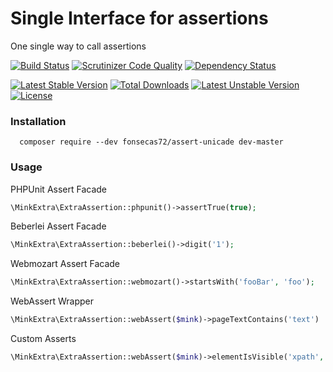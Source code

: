 # Single Interface for assertions

One single way to call assertions

[![Build Status](https://travis-ci.org/fonsecas72/assert-unicade.svg?branch=master)](https://travis-ci.org/fonsecas72/assert-unicade)  [![Scrutinizer Code Quality](https://scrutinizer-ci.com/g/fonsecas72/assert-unicade/badges/quality-score.png?b=master)](https://scrutinizer-ci.com/g/fonsecas72/assert-unicade/?branch=master)   [![Dependency Status](https://www.versioneye.com/user/projects/550aea814996ebdd3500047f/badge.svg?style=flat)](https://www.versioneye.com/user/projects/550aea814996ebdd3500047f)

[![Latest Stable Version](https://poser.pugx.org/fonsecas72/assert-unicade/v/stable.svg)](https://packagist.org/packages/fonsecas72/assert-unicade) [![Total Downloads](https://poser.pugx.org/fonsecas72/assert-unicade/downloads.svg)](https://packagist.org/packages/fonsecas72/assert-unicade) [![Latest Unstable Version](https://poser.pugx.org/fonsecas72/assert-unicade/v/unstable.svg)](https://packagist.org/packages/fonsecas72/assert-unicade) [![License](https://poser.pugx.org/fonsecas72/assert-unicade/license.svg)](https://packagist.org/packages/fonsecas72/assert-unicade)

### Installation

```
  composer require --dev fonsecas72/assert-unicade dev-master
```

### Usage


PHPUnit Assert Facade

```php
\MinkExtra\ExtraAssertion::phpunit()->assertTrue(true);
```

Beberlei Assert Facade

```php
\MinkExtra\ExtraAssertion::beberlei()->digit('1');
```

Webmozart Assert Facade

```php
\MinkExtra\ExtraAssertion::webmozart()->startsWith('fooBar', 'foo');
```

WebAssert Wrapper

```php
\MinkExtra\ExtraAssertion::webAssert($mink)->pageTextContains('text')
```

Custom Asserts

```php
\MinkExtra\ExtraAssertion::webAssert($mink)->elementIsVisible('xpath', 'xpath');

```
